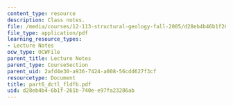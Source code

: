 ```yaml
---
content_type: resource
description: Class notes.
file: /media/courses/12-113-structural-geology-fall-2005/d28eb4b46b1f261b740ee97fa23286ab_part6_dctl_fldfb.pdf
file_type: application/pdf
learning_resource_types:
- Lecture Notes
ocw_type: OCWFile
parent_title: Lecture Notes
parent_type: CourseSection
parent_uid: 2afd4e30-a936-7424-a008-56cdd627f3cf
resourcetype: Document
title: part6_dctl_fldfb.pdf
uid: d28eb4b4-6b1f-261b-740e-e97fa23286ab
---
```

